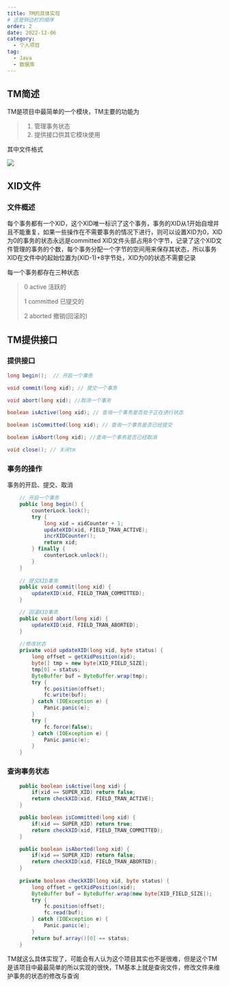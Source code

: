 ```yaml
---
title: TM的具体实现
# 这是侧边栏的顺序
order: 2
date: 2022-12-06
category:
  - 个人项目
tag:
  - Java
  - 数据库
---
```

## TM简述

TM是项目中最简单的一个模块，TM主要的功能为

> 1. 管理事务状态<br>
> 2. 提供接口供其它模块使用

其中文件格式

![](https://cdn.jsdelivr.net/gh/CodeVmore/images/blog/20230429210800.png)

## XID文件
### 文件概述
每个事务都有一个XID，这个XID唯一标识了这个事务，事务的XID从1开始自增并且不能重复，如果一些操作在不需要事务的情况下进行，则可以设置XID为0，XID为0的事务的状态永远是committed
XID文件头部占用8个字节，记录了这个XID文件管理的事务的个数，每个事务分配一个字节的空间用来保存其状态，所以事务XID在文件中的起始位置为(XID-1)+8字节处，XID为0的状态不需要记录

每一个事务都存在三种状态

> 0 active 活跃的
>
> 1 committed 已提交的
>
> 2 aborted 撤销(回滚的)

## TM提供接口

### 提供接口
```java
long begin();  // 开启一个事务

void commit(long xid); // 提交一个事务

void abort(long xid); //取消一个事务

boolean isActive(long xid); // 查询一个事务是否处于正在进行状态

boolean isCommitted(long xid); // 查询一个事务是否已经提交

boolean isAbort(long xid); //查询一个事务是否已经取消

void close(); // 关闭tm
```

### 事务的操作
事务的开启、提交、取消

```java
	// 开启一个事务
    public long begin() {
        counterLock.lock();
        try {
            long xid = xidCounter + 1;
            updateXID(xid, FIELD_TRAN_ACTIVE);
            incrXIDCounter();
            return xid;
        } finally {
            counterLock.unlock();
        }
    }
    
    // 提交XID事务
    public void commit(long xid) {
        updateXID(xid, FIELD_TRAN_COMMITTED);
    }

    // 回滚XID事务
    public void abort(long xid) {
        updateXID(xid, FIELD_TRAN_ABORTED);
    }
	
	//修改状态
	private void updateXID(long xid, byte status) {
        long offset = getXidPosition(xid);
        byte[] tmp = new byte[XID_FIELD_SIZE];
        tmp[0] = status;
        ByteBuffer buf = ByteBuffer.wrap(tmp);
        try {
            fc.position(offset);
            fc.write(buf);
        } catch (IOException e) {
            Panic.panic(e);
        }
        try {
            fc.force(false);
        } catch (IOException e) {
            Panic.panic(e);
        }
    }
```

### 查询事务状态

```java
    public boolean isActive(long xid) {
        if(xid == SUPER_XID) return false;
        return checkXID(xid, FIELD_TRAN_ACTIVE);
    }

    public boolean isCommitted(long xid) {
        if(xid == SUPER_XID) return true;
        return checkXID(xid, FIELD_TRAN_COMMITTED);
    }

    public boolean isAborted(long xid) {
        if(xid == SUPER_XID) return false;
        return checkXID(xid, FIELD_TRAN_ABORTED);
    }
    
    private boolean checkXID(long xid, byte status) {
        long offset = getXidPosition(xid);
        ByteBuffer buf = ByteBuffer.wrap(new byte[XID_FIELD_SIZE]);
        try {
            fc.position(offset);
            fc.read(buf);
        } catch (IOException e) {
            Panic.panic(e);
        }
        return buf.array()[0] == status;
    }
```

TM就这么具体实现了，可能会有人认为这个项目其实也不是很难，但是这个TM是该项目中最最简单的所以实现的很快，TM基本上就是查询文件，修改文件来维护事务的状态的修改与查询